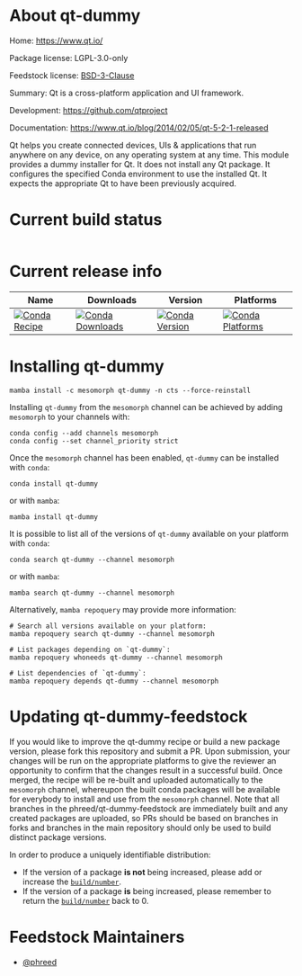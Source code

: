 About qt-dummy
==============

Home: https://www.qt.io/

Package license: LGPL-3.0-only

Feedstock license: [BSD-3-Clause](https://github.com/phreed/qt-dummy-feedstock/blob/v5.2.1/LICENSE.txt)

Summary: Qt is a cross-platform application and UI framework.

Development: https://github.com/qtproject

Documentation: https://www.qt.io/blog/2014/02/05/qt-5-2-1-released

Qt helps you create connected devices, UIs & applications that run
anywhere on any device, on any operating system at any time.
This module provides a dummy installer for Qt.
It does not install any Qt package.
It configures the specified Conda environment to use the installed Qt.
It expects the appropriate Qt to have been previously acquired.


Current build status
====================


<table>
</table>

Current release info
====================

| Name | Downloads | Version | Platforms |
| --- | --- | --- | --- |
| [![Conda Recipe](https://img.shields.io/badge/recipe-qt--dummy-green.svg)](https://anaconda.org/mesomorph/qt-dummy) | [![Conda Downloads](https://img.shields.io/conda/dn/mesomorph/qt-dummy.svg)](https://anaconda.org/mesomorph/qt-dummy) | [![Conda Version](https://img.shields.io/conda/vn/mesomorph/qt-dummy.svg)](https://anaconda.org/mesomorph/qt-dummy) | [![Conda Platforms](https://img.shields.io/conda/pn/mesomorph/qt-dummy.svg)](https://anaconda.org/mesomorph/qt-dummy) |

Installing qt-dummy
===================

```
mamba install -c mesomorph qt-dummy -n cts --force-reinstall
```

Installing `qt-dummy` from the `mesomorph` channel can be achieved by adding `mesomorph` to your channels with:

```
conda config --add channels mesomorph
conda config --set channel_priority strict
```

Once the `mesomorph` channel has been enabled, `qt-dummy` can be installed with `conda`:

```
conda install qt-dummy
```

or with `mamba`:

```
mamba install qt-dummy
```

It is possible to list all of the versions of `qt-dummy` available on your platform with `conda`:

```
conda search qt-dummy --channel mesomorph
```

or with `mamba`:

```
mamba search qt-dummy --channel mesomorph
```

Alternatively, `mamba repoquery` may provide more information:

```
# Search all versions available on your platform:
mamba repoquery search qt-dummy --channel mesomorph

# List packages depending on `qt-dummy`:
mamba repoquery whoneeds qt-dummy --channel mesomorph

# List dependencies of `qt-dummy`:
mamba repoquery depends qt-dummy --channel mesomorph
```




Updating qt-dummy-feedstock
===========================

If you would like to improve the qt-dummy recipe or build a new
package version, please fork this repository and submit a PR. Upon submission,
your changes will be run on the appropriate platforms to give the reviewer an
opportunity to confirm that the changes result in a successful build. Once
merged, the recipe will be re-built and uploaded automatically to the
`mesomorph` channel, whereupon the built conda packages will be available for
everybody to install and use from the `mesomorph` channel.
Note that all branches in the phreed/qt-dummy-feedstock are
immediately built and any created packages are uploaded, so PRs should be based
on branches in forks and branches in the main repository should only be used to
build distinct package versions.

In order to produce a uniquely identifiable distribution:
 * If the version of a package **is not** being increased, please add or increase
   the [``build/number``](https://docs.conda.io/projects/conda-build/en/latest/resources/define-metadata.html#build-number-and-string).
 * If the version of a package **is** being increased, please remember to return
   the [``build/number``](https://docs.conda.io/projects/conda-build/en/latest/resources/define-metadata.html#build-number-and-string)
   back to 0.

Feedstock Maintainers
=====================

* [@phreed](https://github.com/phreed/)

